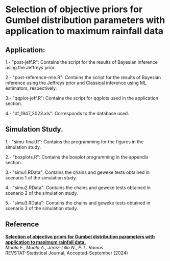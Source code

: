 # Selection of objective priors for Gumbel distribution parameters with application to maximum rainfall data

## Application:
1.- "post-jeff.R": Contains the script for the results of Bayesian inference using the Jeffreys prior.

2.- "post-reference-mle.R": Contains the script for the results of Bayesian inference using the Jeffreys prior and Classical inference using ML estimators, respectively.

3.- "qqplot-jeff.R": Contains the script for qqplots used in the application section.

4.- "df_1947_2023.xls": Corresponds to the database used.

## Simulation Study.
1.- "simu-final.R": Contains the programming for the figures in the simulation study.

2.- "boxplots.R": Contains the boxplot programming in the appendix section.

3.- "simu1.RData": Contains the chains and geweke tests obtained in scenario 1 of the simulation study.

4.- "simu2.RData": Contains the chains and geweke tests obtained in scenario 2 of the simulation study.

5.- "simu3.RData": Contains the chains and geweke tests obtained in scenario 3 of the simulation study.

## Reference

[**Selection of objective priors for Gumbel distribution parameters with application to maximum rainfall data.**](https://revstat.ine.pt/index.php/REVSTAT/article/view/648)  
*Moala F., Moala A., Jerez-Lillo N., P. L. Ramos*   
REVSTAT-Statistical Journal, Accepted-September (2024) 

